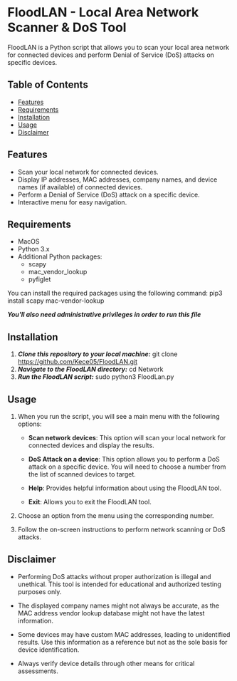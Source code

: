 # FloodLAN - Local Area Network Scanner & DoS Tool

FloodLAN is a Python script that allows you to scan your local area network for connected devices and perform Denial of Service (DoS) attacks on specific devices.

## Table of Contents

- [Features](#features)
- [Requirements](#requirements)
- [Installation](#installation)
- [Usage](#usage)
- [Disclaimer](#disclaimer)

## Features

- Scan your local network for connected devices.
- Display IP addresses, MAC addresses, company names, and device names (if available) of connected devices.
- Perform a Denial of Service (DoS) attack on a specific device.
- Interactive menu for easy navigation.

## Requirements
- MacOS
- Python 3.x
- Additional Python packages:
  - scapy
  - mac_vendor_lookup
  - pyfiglet

You can install the required packages using the following command:
  pip3 install scapy mac-vendor-lookup
  
***You'll also need administrative privileges in order to run this file***

## Installation

1. ***Clone this repository to your local machine:*** git clone https://github.com/Kece05/FloodLAN.git
3. ***Navigate to the FloodLAN directory:*** cd Network
5. ***Run the FloodLAN script:*** sudo python3 FloodLan.py


## Usage

1. When you run the script, you will see a main menu with the following options:

   - **Scan network devices**: This option will scan your local network for connected devices and display the results.

   - **DoS Attack on a device**: This option allows you to perform a DoS attack on a specific device. You will need to choose a number from the list of scanned devices to target.

   - **Help**: Provides helpful information about using the FloodLAN tool.

   - **Exit**: Allows you to exit the FloodLAN tool.

2. Choose an option from the menu using the corresponding number.

3. Follow the on-screen instructions to perform network scanning or DoS attacks.

## Disclaimer

- Performing DoS attacks without proper authorization is illegal and unethical. This tool is intended for educational and authorized testing purposes only.

- The displayed company names might not always be accurate, as the MAC address vendor lookup database might not have the latest information.

- Some devices may have custom MAC addresses, leading to unidentified results. Use this information as a reference but not as the sole basis for device identification.

- Always verify device details through other means for critical assessments.

